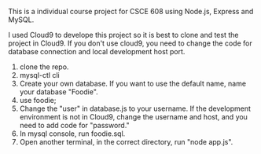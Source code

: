This is a individual course project for CSCE 608 using Node.js, Express and MySQL.

I used Cloud9 to develope this project so it is best to clone and test the project in Cloud9.
If you don't use cloud9, you need to change the code for database connection and local development host port.

1. clone the repo.
2. mysql-ctl cli
3. Create your own database. If you want to use the default name, name your database "Foodie".
4. use foodie;
5. Change the "user" in database.js to your username. If the development environment is not in Cloud9, change the username and host,
   and you need to add code for "password."
6. In mysql console, run foodie.sql.
7. Open another terminal, in the correct directory, run "node app.js".